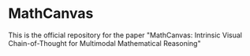 # MathCanvas
This is the official repository for the paper "MathCanvas: Intrinsic Visual Chain-of-Thought for Multimodal Mathematical Reasoning"
